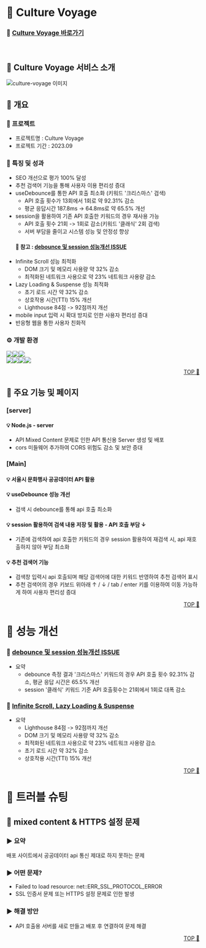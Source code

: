 # <span id="top">🎡 Culture Voyage</span>

### 🔗 [Culture Voyage 바로가기](https://culture-voyage.vercel.app/)

<br/>

## 📢 Culture Voyage 서비스 소개

<img src="https://private-user-images.githubusercontent.com/109202954/334670014-27f7f549-b1db-4f0f-8b41-43c5eebe5da2.jpg?jwt=eyJhbGciOiJIUzI1NiIsInR5cCI6IkpXVCJ9.eyJpc3MiOiJnaXRodWIuY29tIiwiYXVkIjoicmF3LmdpdGh1YnVzZXJjb250ZW50LmNvbSIsImtleSI6ImtleTUiLCJleHAiOjE3MTY5NjE2NzUsIm5iZiI6MTcxNjk2MTM3NSwicGF0aCI6Ii8xMDkyMDI5NTQvMzM0NjcwMDE0LTI3ZjdmNTQ5LWIxZGItNGYwZi04YjQxLTQzYzVlZWJlNWRhMi5qcGc_WC1BbXotQWxnb3JpdGhtPUFXUzQtSE1BQy1TSEEyNTYmWC1BbXotQ3JlZGVudGlhbD1BS0lBVkNPRFlMU0E1M1BRSzRaQSUyRjIwMjQwNTI5JTJGdXMtZWFzdC0xJTJGczMlMkZhd3M0X3JlcXVlc3QmWC1BbXotRGF0ZT0yMDI0MDUyOVQwNTQyNTVaJlgtQW16LUV4cGlyZXM9MzAwJlgtQW16LVNpZ25hdHVyZT00NzY0OTZkOGU4MGVmNjIzMDk5MTA4ZmQzNWNmYzhmMDNmM2ExNWMzNTg1N2Q4YTk5YjE0MGNiOGYzMmExOTVhJlgtQW16LVNpZ25lZEhlYWRlcnM9aG9zdCZhY3Rvcl9pZD0wJmtleV9pZD0wJnJlcG9faWQ9MCJ9.wFRpJFp4huuMbPGzUN7rbkcB1ghL-7ud6_xBgAqW75I" alt="culture-voyage 이미지" style="max-width:700px">

## 📖 개요

### 🎈 프로젝트

- 프로젝트명 : Culture Voyage
- 프로젝트 기간 : 2023.09

### 🐣 특징 및 성과
- SEO 개선으로 평가 100% 달성
- 추천 검색어 기능을 통해 사용자 이용 편리성 증대
- useDebounce를 통한 API 호출 최소화 (키워드 '크리스마스' 검색)
  - API 호출 횟수가 13회에서 1회로 약 92.31% 감소
  - 평균 응답시간 187.8ms -> 64.8ms로 약 65.5% 개선
- session을 활용하여 기존 API 호출한 키워드의 경우 재사용 가능
  - API 호출 횟수 21회 -> 1회로 감소(키워드 '클래식' 2회 검색)
  - 서버 부담을 줄이고 시스템 성능 및 안정성 향상 <br/>
  #### 🐤 참고 : [debounce 및 session 성능개선 ISSUE](https://github.com/haileyham/CultureVoyage/issues/1)
- Infinite Scroll 성능 최적화
  - DOM 크기 및 메모리 사용량 약 32% 감소
  - 최적화된 네트워크 사용으로 약 23% 네트워크 사용량 감소
- Lazy Loading & Suspense 성능 최적화
  - 초기 로드 시간 약 32% 감소
  - 상호작용 시간(TTI) 15% 개선
  - Lighthouse 84점 -> 92점까지 개선
- mobile input 입력 시 확대 방지로 인한 사용자 편리성 증대
- 반응형 웹을 통한 사용자 친화적

### ⚙ 개발 환경

  <img src="https://img.shields.io/badge/React-61DAFB?style=for-the-badge&logo=react&logoColor=white"/><img src="https://img.shields.io/badge/Node.js-5FA04E?style=for-the-badge&logo=nodedotjs&logoColor=white"><img src="https://img.shields.io/badge/Scss-CC6699?style=for-the-badge&logo=Sass&logoColor=white"> <br/><img src="https://img.shields.io/badge/github-181717?style=for-the-badge&logo=github&logoColor=white"><img src="https://img.shields.io/badge/git-F05032?style=for-the-badge&logo=git&logoColor=white"><img src="https://img.shields.io/badge/figma-f76c62?style=for-the-badge&logo=figma&logoColor=white"><img src="https://img.shields.io/badge/notion-000000?style=for-the-badge&logo=notion&logoColor=white">


<p align="right"><a href="#top">TOP 🔼</a></p>

## 📖 주요 기능 및 페이지

### [server]
#### 💡 Node.js - server
- API Mixed Content 문제로 인한 API 통신용 Server 생성 및 배포
- cors 미들웨어 추가하여 CORS 위험도 감소 및 보안 증대

### [Main]
#### 💡 서울시 문화행사 공공데이터 API 활용
#### 💡 useDebounce 성능 개선
- 검색 시 debounce를 통해 api 호출 최소화
#### 💡 session 활용하여 검색 내용 저장 및 활용 - API 호출 부담 ↓
- 기존에 검색하여 api 호출한 키워드의 경우 session 활용하여 재검색 시, api 재호출하지 않아 부담 최소화
#### 💡 추천 검색어 기능
- 검색창 입력시 api 호출되며 해당 검색어에 대한 키워드 반영하여 추천 검색어 표시
- 추천 검색어의 경우 키보드 위아래 ↑ / ↓ / tab / enter 키를 이용하여 이동 가능하게 하여 사용자 편리성 증대

<p align="right"><a href="#top">TOP 🔼</a></p>

# 🐤 성능 개선
### 🐤 [debounce 및 session 성능개선 ISSUE](https://github.com/haileyham/CultureVoyage/issues/1)
- 요약
  - debounce 측정 결과 '크리스마스' 키워드의 경우 API 호출 횟수 92.31% 감소, 평균 응답 시간은 65.5% 개선 <br/>
  - session '클래식' 키워드 기준 API 호출횟수는 21회에서 1회로 대폭 감소
### 🐤 [Infinite Scroll, Lazy Loading & Suspense](https://github.com/haileyham/CultureVoyage/issues/2)
- 요약
  - Lighthouse 84점 -> 92점까지 개선
  - DOM 크기 및 메모리 사용량 약 32% 감소
  - 최적화된 네트워크 사용으로 약 23% 네트워크 사용량 감소
  - 초기 로드 시간 약 32% 감소
  - 상호작용 시간(TTI) 15% 개선


<p align="right"><a href="#top">TOP 🔼</a></p>

# 🎃 트러블 슈팅
## 🎃 mixed content & HTTPS 설정 문제
### ▶ 요약
배포 사이트에서 공공데이터 api 통신 제대로 하지 못하는 문제
### ▶ 어떤 문제?
- Failed to load resource: net::ERR_SSL_PROTOCOL_ERROR
- SSL 인증서 문제 또는 HTTPS 설정 문제로 인한 발생
### ▶ 해결 방안
- API 호출용 서버를 새로 만들고 배포 후 연결하여 문제 해결

<p align="right"><a href="#top">TOP 🔼</a></p>
<br/>

<!-- # 🎪 기능 시현
<p align="right"><a href="#top">TOP 🔼</a></p> -->
